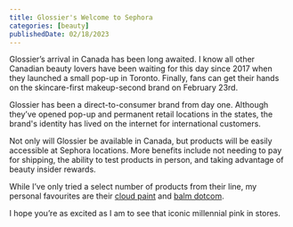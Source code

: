 ```yaml
---
title: Glossier's Welcome to Sephora
categories: [beauty]
publishedDate: 02/18/2023
---
```


Glossier’s arrival in Canada has been long awaited. I know all other Canadian beauty lovers have been waiting for this day since 2017 when they launched a small pop-up in Toronto. Finally, fans can get their hands on the skincare-first makeup-second brand on February 23rd.

Glossier has been a direct-to-consumer brand from day one. Although they’ve opened pop-up and permanent retail locations in the states, the brand's identity has lived on the internet for international customers.

Not only will Glossier be available in Canada, but products will be easily accessible at Sephora locations. More benefits include not needing to pay for shipping, the ability to test products in person, and taking advantage of beauty insider rewards.

While I’ve only tried a select number of products from their line, my personal favourites are their [cloud paint](https://www.glossier.com/products/cloud-paint) and [balm dotcom](https://www.glossier.com/products/balm-dotcom).

I hope you’re as excited as I am to see that iconic millennial pink in stores.
